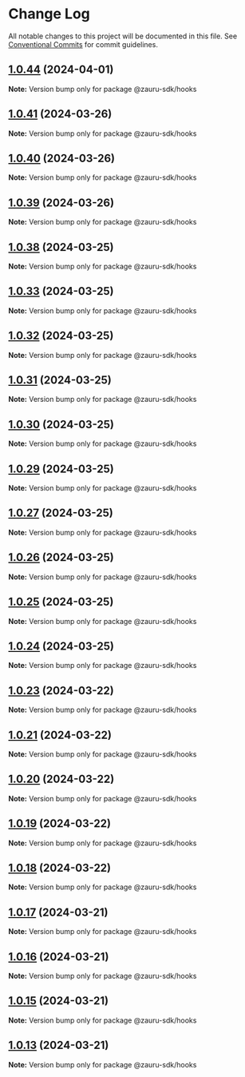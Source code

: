 # Change Log

All notable changes to this project will be documented in this file.
See [Conventional Commits](https://conventionalcommits.org) for commit guidelines.

## [1.0.44](https://github.com/intuitiva/zauru-typescript-sdk/compare/v1.0.43...v1.0.44) (2024-04-01)

**Note:** Version bump only for package @zauru-sdk/hooks





## [1.0.41](https://github.com/intuitiva/zauru-typescript-sdk/compare/v1.0.40...v1.0.41) (2024-03-26)

**Note:** Version bump only for package @zauru-sdk/hooks





## [1.0.40](https://github.com/intuitiva/zauru-typescript-sdk/compare/v1.0.39...v1.0.40) (2024-03-26)

**Note:** Version bump only for package @zauru-sdk/hooks





## [1.0.39](https://github.com/intuitiva/zauru-typescript-sdk/compare/v1.0.38...v1.0.39) (2024-03-26)

**Note:** Version bump only for package @zauru-sdk/hooks





## [1.0.38](https://github.com/intuitiva/zauru-typescript-sdk/compare/v1.0.37...v1.0.38) (2024-03-25)

**Note:** Version bump only for package @zauru-sdk/hooks





## [1.0.33](https://github.com/intuitiva/zauru-typescript-sdk/compare/v1.0.32...v1.0.33) (2024-03-25)

**Note:** Version bump only for package @zauru-sdk/hooks





## [1.0.32](https://github.com/intuitiva/zauru-typescript-sdk/compare/v1.0.31...v1.0.32) (2024-03-25)

**Note:** Version bump only for package @zauru-sdk/hooks





## [1.0.31](https://github.com/intuitiva/zauru-typescript-sdk/compare/v1.0.30...v1.0.31) (2024-03-25)

**Note:** Version bump only for package @zauru-sdk/hooks





## [1.0.30](https://github.com/intuitiva/zauru-typescript-sdk/compare/v1.0.29...v1.0.30) (2024-03-25)

**Note:** Version bump only for package @zauru-sdk/hooks





## [1.0.29](https://github.com/intuitiva/zauru-typescript-sdk/compare/v1.0.28...v1.0.29) (2024-03-25)

**Note:** Version bump only for package @zauru-sdk/hooks





## [1.0.27](https://github.com/intuitiva/zauru-typescript-sdk/compare/v1.0.26...v1.0.27) (2024-03-25)

**Note:** Version bump only for package @zauru-sdk/hooks





## [1.0.26](https://github.com/intuitiva/zauru-typescript-sdk/compare/v1.0.25...v1.0.26) (2024-03-25)

**Note:** Version bump only for package @zauru-sdk/hooks





## [1.0.25](https://github.com/intuitiva/zauru-typescript-sdk/compare/v1.0.24...v1.0.25) (2024-03-25)

**Note:** Version bump only for package @zauru-sdk/hooks





## [1.0.24](https://github.com/intuitiva/zauru-typescript-sdk/compare/v1.0.23...v1.0.24) (2024-03-25)

**Note:** Version bump only for package @zauru-sdk/hooks





## [1.0.23](https://github.com/intuitiva/zauru-typescript-sdk/compare/v1.0.22...v1.0.23) (2024-03-22)

**Note:** Version bump only for package @zauru-sdk/hooks





## [1.0.21](https://github.com/intuitiva/zauru-typescript-sdk/compare/v1.0.20...v1.0.21) (2024-03-22)

**Note:** Version bump only for package @zauru-sdk/hooks





## [1.0.20](https://github.com/intuitiva/zauru-typescript-sdk/compare/v1.0.19...v1.0.20) (2024-03-22)

**Note:** Version bump only for package @zauru-sdk/hooks





## [1.0.19](https://github.com/intuitiva/zauru-typescript-sdk/compare/v1.0.18...v1.0.19) (2024-03-22)

**Note:** Version bump only for package @zauru-sdk/hooks





## [1.0.18](https://github.com/intuitiva/zauru-typescript-sdk/compare/v1.0.17...v1.0.18) (2024-03-22)

**Note:** Version bump only for package @zauru-sdk/hooks





## [1.0.17](https://github.com/intuitiva/zauru-typescript-sdk/compare/v1.0.16...v1.0.17) (2024-03-21)

**Note:** Version bump only for package @zauru-sdk/hooks





## [1.0.16](https://github.com/intuitiva/zauru-typescript-sdk/compare/v1.0.15...v1.0.16) (2024-03-21)

**Note:** Version bump only for package @zauru-sdk/hooks





## [1.0.15](https://github.com/intuitiva/zauru-typescript-sdk/compare/v1.0.14...v1.0.15) (2024-03-21)

**Note:** Version bump only for package @zauru-sdk/hooks





## [1.0.13](https://github.com/intuitiva/zauru-typescript-sdk/compare/v1.0.12...v1.0.13) (2024-03-21)

**Note:** Version bump only for package @zauru-sdk/hooks
